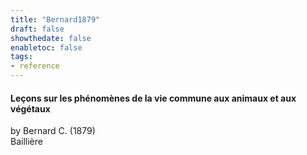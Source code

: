 ```yaml
---
title: "Bernard1879"
draft: false
showthedate: false
enabletoc: false
tags:
- reference
---
```


#### **Leçons sur les phénomènes de la vie commune aux animaux et aux végétaux**     
by Bernard C. (1879)         
Baillière      


